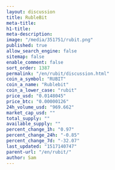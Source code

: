 ```yaml
---
layout: discussion
title: RubleBit
meta-title: 
h1-title: 
meta-description: 
image: "/media/351751/rubit.png"
published: true
allow_search_engine: false
sitemap: false
enable_comment: false
sort_order: 1387
permalink: "/en/rubit/discussion.html"
coin_a_symbol: "RUBIT"
coin_a_name: "Rublebit"
coin_a_lower_case: "rubit"
price_usd: "0.0148045"
price_btc: "0.00000126"
24h_volume_usd: "969.662"
market_cap_usd: ""
total_supply: ""
available_supply: ""
percent_change_1h: "0.97"
percent_change_24h: "-0.85"
percent_change_7d: "-32.07"
last_updated: "1517140747"
parent-url: "/en/rubit/"
author: Sam
---
```



